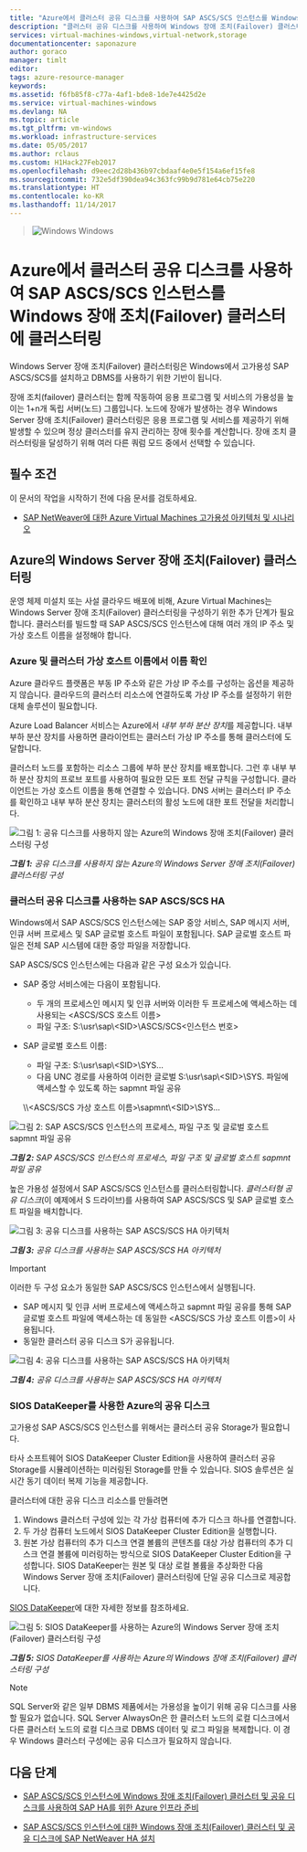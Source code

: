 ```yaml
---
title: "Azure에서 클러스터 공유 디스크를 사용하여 SAP ASCS/SCS 인스턴스를 Windows 장애 조치(Failover) 클러스터에 클러스터링 | Microsoft Docs"
description: "클러스터 공유 디스크를 사용하여 Windows 장애 조치(Failover) 클러스터에 SAP ASCS/SCS 인스턴스를 클러스터링하는 방법을 알아봅니다."
services: virtual-machines-windows,virtual-network,storage
documentationcenter: saponazure
author: goraco
manager: timlt
editor: 
tags: azure-resource-manager
keywords: 
ms.assetid: f6fb85f8-c77a-4af1-bde8-1de7e4425d2e
ms.service: virtual-machines-windows
ms.devlang: NA
ms.topic: article
ms.tgt_pltfrm: vm-windows
ms.workload: infrastructure-services
ms.date: 05/05/2017
ms.author: rclaus
ms.custom: H1Hack27Feb2017
ms.openlocfilehash: d9eec2d28b436b97cbdaaf4e0e5f154a6ef15fe8
ms.sourcegitcommit: 732e5df390dea94c363fc99b9d781e64cb75e220
ms.translationtype: HT
ms.contentlocale: ko-KR
ms.lasthandoff: 11/14/2017
---
```

[1928533]:https://launchpad.support.sap.com/#/notes/1928533
[1999351]:https://launchpad.support.sap.com/#/notes/1999351
[2015553]:https://launchpad.support.sap.com/#/notes/2015553
[2178632]:https://launchpad.support.sap.com/#/notes/2178632
[2243692]:https://launchpad.support.sap.com/#/notes/2243692

[sap-installation-guides]:http://service.sap.com/instguides

[azure-subscription-service-limits]:../../../azure-subscription-service-limits.md
[azure-subscription-service-limits-subscription]:../../../azure-subscription-service-limits.md

[dbms-guide]:../../virtual-machines-windows-sap-dbms-guide.md

[deployment-guide]:deployment-guide.md

[dr-guide-classic]:http://go.microsoft.com/fwlink/?LinkID=521971

[getting-started]:get-started.md
[ha-guide]:sap-high-availability-guide.md
[sap-high-availability-architecture-scenarios]:sap-high-availability-architecture-scenarios.md
[sap-high-availability-infrastructure-wsfc-shared-disk]:sap-high-availability-infrastructure-wsfc-shared-disk.md
[sap-high-availability-installation-wsfc-shared-disk]:sap-high-availability-installation-wsfc-shared-disk.md

[planning-guide]:planning-guide.md
[planning-guide-11]:planning-guide.md
[planning-guide-2.1]:planning-guide.md#1625df66-4cc6-4d60-9202-de8a0b77f803
[planning-guide-2.2]:planning-guide.md#f5b3b18c-302c-4bd8-9ab2-c388f1ab3d10

[planning-guide-microsoft-azure-networking]:planning-guide.md#61678387-8868-435d-9f8c-450b2424f5bd
[planning-guide-storage-microsoft-azure-storage-and-data-disks]:planning-guide.md#a72afa26-4bf4-4a25-8cf7-855d6032157f

[sap-ha-guide]:sap-high-availability-guide.md
[sap-ha-guide-2]:#42b8f600-7ba3-4606-b8a5-53c4f026da08
[sap-ha-guide-4]:#8ecf3ba0-67c0-4495-9c14-feec1a2255b7
[sap-ha-guide-8]:#78092dbe-165b-454c-92f5-4972bdbef9bf
[sap-ha-guide-8.1]:#c87a8d3f-b1dc-4d2f-b23c-da4b72977489
[sap-ha-guide-8.9]:#fe0bd8b5-2b43-45e3-8295-80bee5415716
[sap-ha-guide-8.11]:#661035b2-4d0f-4d31-86f8-dc0a50d78158
[sap-ha-guide-8.12]:#0d67f090-7928-43e0-8772-5ccbf8f59aab
[sap-ha-guide-8.12.1]:#5eecb071-c703-4ccc-ba6d-fe9c6ded9d79
[sap-ha-guide-8.12.3]:#5c8e5482-841e-45e1-a89d-a05c0907c868
[sap-ha-guide-8.12.3.1]:#1c2788c3-3648-4e82-9e0d-e058e475e2a3
[sap-ha-guide-8.12.3.2]:#dd41d5a2-8083-415b-9878-839652812102
[sap-ha-guide-8.12.3.3]:#d9c1fc8e-8710-4dff-bec2-1f535db7b006
[sap-ha-guide-9]:#a06f0b49-8a7a-42bf-8b0d-c12026c5746b
[sap-ha-guide-9.1]:#31c6bd4f-51df-4057-9fdf-3fcbc619c170
[sap-ha-guide-9.1.1]:#a97ad604-9094-44fe-a364-f89cb39bf097

[sap-ha-multi-sid-guide]:sap-high-availability-multi-sid.md (SAP multi-SID high-availability configuration)

[Logo_Linux]:media/virtual-machines-shared-sap-shared/Linux.png
[Logo_Windows]:media/virtual-machines-shared-sap-shared/Windows.png

[sap-ha-guide-figure-1000]:./media/virtual-machines-shared-sap-high-availability-guide/1000-wsfc-for-sap-ascs-on-azure.png
[sap-ha-guide-figure-1001]:./media/virtual-machines-shared-sap-high-availability-guide/1001-wsfc-on-azure-ilb.png
[sap-ha-guide-figure-1002]:./media/virtual-machines-shared-sap-high-availability-guide/1002-wsfc-sios-on-azure-ilb.png
[sap-ha-guide-figure-2000]:./media/virtual-machines-shared-sap-high-availability-guide/2000-wsfc-sap-as-ha-on-azure.png
[sap-ha-guide-figure-2001]:./media/virtual-machines-shared-sap-high-availability-guide/2001-wsfc-sap-ascs-ha-on-azure.png
[sap-ha-guide-figure-2003]:./media/virtual-machines-shared-sap-high-availability-guide/2003-wsfc-sap-dbms-ha-on-azure.png
[sap-ha-guide-figure-2004]:./media/virtual-machines-shared-sap-high-availability-guide/2004-wsfc-sap-ha-e2e-archit-template1-on-azure.png
[sap-ha-guide-figure-2005]:./media/virtual-machines-shared-sap-high-availability-guide/2005-wsfc-sap-ha-e2e-arch-template2-on-azure.png

[sap-ha-guide-figure-3000]:./media/virtual-machines-shared-sap-high-availability-guide/3000-template-parameters-sap-ha-arm-on-azure.png
[sap-ha-guide-figure-3001]:./media/virtual-machines-shared-sap-high-availability-guide/3001-configuring-dns-servers-for-Azure-vnet.png
[sap-ha-guide-figure-3002]:./media/virtual-machines-shared-sap-high-availability-guide/3002-configuring-static-IP-address-for-network-card-of-each-vm.png
[sap-ha-guide-figure-3003]:./media/virtual-machines-shared-sap-high-availability-guide/3003-setup-static-ip-address-ilb-for-ascs-instance.png
[sap-ha-guide-figure-3004]:./media/virtual-machines-shared-sap-high-availability-guide/3004-default-ascs-scs-ilb-balancing-rules-for-azure-ilb.png
[sap-ha-guide-figure-3005]:./media/virtual-machines-shared-sap-high-availability-guide/3005-changing-ascs-scs-default-ilb-rules-for-azure-ilb.png
[sap-ha-guide-figure-3006]:./media/virtual-machines-shared-sap-high-availability-guide/3006-adding-vm-to-domain.png
[sap-ha-guide-figure-3007]:./media/virtual-machines-shared-sap-high-availability-guide/3007-config-wsfc-1.png
[sap-ha-guide-figure-3008]:./media/virtual-machines-shared-sap-high-availability-guide/3008-config-wsfc-2.png
[sap-ha-guide-figure-3009]:./media/virtual-machines-shared-sap-high-availability-guide/3009-config-wsfc-3.png
[sap-ha-guide-figure-3010]:./media/virtual-machines-shared-sap-high-availability-guide/3010-config-wsfc-4.png
[sap-ha-guide-figure-3011]:./media/virtual-machines-shared-sap-high-availability-guide/3011-config-wsfc-5.png
[sap-ha-guide-figure-3012]:./media/virtual-machines-shared-sap-high-availability-guide/3012-config-wsfc-6.png
[sap-ha-guide-figure-3013]:./media/virtual-machines-shared-sap-high-availability-guide/3013-config-wsfc-7.png
[sap-ha-guide-figure-3014]:./media/virtual-machines-shared-sap-high-availability-guide/3014-config-wsfc-8.png
[sap-ha-guide-figure-3015]:./media/virtual-machines-shared-sap-high-availability-guide/3015-config-wsfc-9.png
[sap-ha-guide-figure-3016]:./media/virtual-machines-shared-sap-high-availability-guide/3016-config-wsfc-10.png
[sap-ha-guide-figure-3017]:./media/virtual-machines-shared-sap-high-availability-guide/3017-config-wsfc-11.png
[sap-ha-guide-figure-3018]:./media/virtual-machines-shared-sap-high-availability-guide/3018-config-wsfc-12.png
[sap-ha-guide-figure-3019]:./media/virtual-machines-shared-sap-high-availability-guide/3019-assign-permissions-on-share-for-cluster-name-object.png
[sap-ha-guide-figure-3020]:./media/virtual-machines-shared-sap-high-availability-guide/3020-change-object-type-include-computer-objects.png
[sap-ha-guide-figure-3021]:./media/virtual-machines-shared-sap-high-availability-guide/3021-check-box-for-computer-objects.png
[sap-ha-guide-figure-3022]:./media/virtual-machines-shared-sap-high-availability-guide/3022-set-security-attributes-for-cluster-name-object-on-file-share-quorum.png
[sap-ha-guide-figure-3023]:./media/virtual-machines-shared-sap-high-availability-guide/3023-call-configure-cluster-quorum-setting-wizard.png
[sap-ha-guide-figure-3024]:./media/virtual-machines-shared-sap-high-availability-guide/3024-selection-screen-different-quorum-configurations.png
[sap-ha-guide-figure-3025]:./media/virtual-machines-shared-sap-high-availability-guide/3025-selection-screen-file-share-witness.png
[sap-ha-guide-figure-3026]:./media/virtual-machines-shared-sap-high-availability-guide/3026-define-file-share-location-for-witness-share.png
[sap-ha-guide-figure-3027]:./media/virtual-machines-shared-sap-high-availability-guide/3027-successful-reconfiguration-cluster-file-share-witness.png
[sap-ha-guide-figure-3028]:./media/virtual-machines-shared-sap-high-availability-guide/3028-install-dot-net-framework-35.png
[sap-ha-guide-figure-3029]:./media/virtual-machines-shared-sap-high-availability-guide/3029-install-dot-net-framework-35-progress.png
[sap-ha-guide-figure-3030]:./media/virtual-machines-shared-sap-high-availability-guide/3030-sios-installer.png
[sap-ha-guide-figure-3031]:./media/virtual-machines-shared-sap-high-availability-guide/3031-first-screen-sios-data-keeper-installation.png
[sap-ha-guide-figure-3032]:./media/virtual-machines-shared-sap-high-availability-guide/3032-data-keeper-informs-service-be-disabled.png
[sap-ha-guide-figure-3033]:./media/virtual-machines-shared-sap-high-availability-guide/3033-user-selection-sios-data-keeper.png
[sap-ha-guide-figure-3034]:./media/virtual-machines-shared-sap-high-availability-guide/3034-domain-user-sios-data-keeper.png
[sap-ha-guide-figure-3035]:./media/virtual-machines-shared-sap-high-availability-guide/3035-provide-sios-data-keeper-license.png
[sap-ha-guide-figure-3036]:./media/virtual-machines-shared-sap-high-availability-guide/3036-data-keeper-management-config-tool.png
[sap-ha-guide-figure-3037]:./media/virtual-machines-shared-sap-high-availability-guide/3037-tcp-ip-address-first-node-data-keeper.png
[sap-ha-guide-figure-3038]:./media/virtual-machines-shared-sap-high-availability-guide/3038-create-replication-sios-job.png
[sap-ha-guide-figure-3039]:./media/virtual-machines-shared-sap-high-availability-guide/3039-define-sios-replication-job-name.png
[sap-ha-guide-figure-3040]:./media/virtual-machines-shared-sap-high-availability-guide/3040-define-sios-source-node.png
[sap-ha-guide-figure-3041]:./media/virtual-machines-shared-sap-high-availability-guide/3041-define-sios-target-node.png
[sap-ha-guide-figure-3042]:./media/virtual-machines-shared-sap-high-availability-guide/3042-define-sios-synchronous-replication.png
[sap-ha-guide-figure-3043]:./media/virtual-machines-shared-sap-high-availability-guide/3043-enable-sios-replicated-volume-as-cluster-volume.png
[sap-ha-guide-figure-3044]:./media/virtual-machines-shared-sap-high-availability-guide/3044-data-keeper-synchronous-mirroring-for-SAP-gui.png
[sap-ha-guide-figure-3045]:./media/virtual-machines-shared-sap-high-availability-guide/3045-replicated-disk-by-data-keeper-in-wsfc.png
[sap-ha-guide-figure-3046]:./media/virtual-machines-shared-sap-high-availability-guide/3046-dns-entry-sap-ascs-virtual-name-ip.png
[sap-ha-guide-figure-3047]:./media/virtual-machines-shared-sap-high-availability-guide/3047-dns-manager.png
[sap-ha-guide-figure-3048]:./media/virtual-machines-shared-sap-high-availability-guide/3048-default-cluster-probe-port.png
[sap-ha-guide-figure-3049]:./media/virtual-machines-shared-sap-high-availability-guide/3049-cluster-probe-port-after.png
[sap-ha-guide-figure-3050]:./media/virtual-machines-shared-sap-high-availability-guide/3050-service-type-ers-delayed-automatic.png
[sap-ha-guide-figure-5000]:./media/virtual-machines-shared-sap-high-availability-guide/5000-wsfc-sap-sid-node-a.png
[sap-ha-guide-figure-5001]:./media/virtual-machines-shared-sap-high-availability-guide/5001-sios-replicating-local-volume.png
[sap-ha-guide-figure-5002]:./media/virtual-machines-shared-sap-high-availability-guide/5002-wsfc-sap-sid-node-b.png
[sap-ha-guide-figure-5003]:./media/virtual-machines-shared-sap-high-availability-guide/5003-sios-replicating-local-volume-b-to-a.png

[sap-ha-guide-figure-6003]:./media/virtual-machines-shared-sap-high-availability-guide/6003-sap-multi-sid-full-landscape.png


[sap-ha-guide-figure-8001]:./media/virtual-machines-shared-sap-high-availability-guide/8001.png
[sap-ha-guide-figure-8002]:./media/virtual-machines-shared-sap-high-availability-guide/8002.png
[sap-ha-guide-figure-8003]:./media/virtual-machines-shared-sap-high-availability-guide/8003.png
[sap-ha-guide-figure-8004]:./media/virtual-machines-shared-sap-high-availability-guide/8004.png
[sap-ha-guide-figure-8005]:./media/virtual-machines-shared-sap-high-availability-guide/8005.png
[sap-ha-guide-figure-8006]:./media/virtual-machines-shared-sap-high-availability-guide/8006.png
[sap-ha-guide-figure-8007]:./media/virtual-machines-shared-sap-high-availability-guide/8007.png
[sap-ha-guide-figure-8008]:./media/virtual-machines-shared-sap-high-availability-guide/8008.png
[sap-ha-guide-figure-8009]:./media/virtual-machines-shared-sap-high-availability-guide/8009.png
[sap-ha-guide-figure-8010]:./media/virtual-machines-shared-sap-high-availability-guide/8010.png
[sap-ha-guide-figure-8011]:./media/virtual-machines-shared-sap-high-availability-guide/8011.png
[sap-ha-guide-figure-8012]:./media/virtual-machines-shared-sap-high-availability-guide/8012.png
[sap-ha-guide-figure-8013]:./media/virtual-machines-shared-sap-high-availability-guide/8013.png
[sap-ha-guide-figure-8014]:./media/virtual-machines-shared-sap-high-availability-guide/8014.png
[sap-ha-guide-figure-8015]:./media/virtual-machines-shared-sap-high-availability-guide/8015.png
[sap-ha-guide-figure-8016]:./media/virtual-machines-shared-sap-high-availability-guide/8016.png
[sap-ha-guide-figure-8017]:./media/virtual-machines-shared-sap-high-availability-guide/8017.png
[sap-ha-guide-figure-8018]:./media/virtual-machines-shared-sap-high-availability-guide/8018.png
[sap-ha-guide-figure-8019]:./media/virtual-machines-shared-sap-high-availability-guide/8019.png
[sap-ha-guide-figure-8020]:./media/virtual-machines-shared-sap-high-availability-guide/8020.png
[sap-ha-guide-figure-8021]:./media/virtual-machines-shared-sap-high-availability-guide/8021.png
[sap-ha-guide-figure-8022]:./media/virtual-machines-shared-sap-high-availability-guide/8022.png
[sap-ha-guide-figure-8023]:./media/virtual-machines-shared-sap-high-availability-guide/8023.png
[sap-ha-guide-figure-8024]:./media/virtual-machines-shared-sap-high-availability-guide/8024.png
[sap-ha-guide-figure-8025]:./media/virtual-machines-shared-sap-high-availability-guide/8025.png


[sap-templates-3-tier-multisid-xscs-marketplace-image]:https://portal.azure.com/#create/Microsoft.Template/uri/https%3A%2F%2Fraw.githubusercontent.com%2FAzure%2Fazure-quickstart-templates%2Fmaster%2Fsap-3-tier-marketplace-image-multi-sid-xscs%2Fazuredeploy.json
[sap-templates-3-tier-multisid-xscs-marketplace-image-md]:https://portal.azure.com/#create/Microsoft.Template/uri/https%3A%2F%2Fraw.githubusercontent.com%2FAzure%2Fazure-quickstart-templates%2Fmaster%2Fsap-3-tier-marketplace-image-multi-sid-xscs-md%2Fazuredeploy.json
[sap-templates-3-tier-multisid-db-marketplace-image]:https://portal.azure.com/#create/Microsoft.Template/uri/https%3A%2F%2Fraw.githubusercontent.com%2FAzure%2Fazure-quickstart-templates%2Fmaster%2Fsap-3-tier-marketplace-image-multi-sid-db%2Fazuredeploy.json
[sap-templates-3-tier-multisid-db-marketplace-image-md]:https://portal.azure.com/#create/Microsoft.Template/uri/https%3A%2F%2Fraw.githubusercontent.com%2FAzure%2Fazure-quickstart-templates%2Fmaster%2Fsap-3-tier-marketplace-image-multi-sid-db-md%2Fazuredeploy.json
[sap-templates-3-tier-multisid-apps-marketplace-image]:https://portal.azure.com/#create/Microsoft.Template/uri/https%3A%2F%2Fraw.githubusercontent.com%2FAzure%2Fazure-quickstart-templates%2Fmaster%2Fsap-3-tier-marketplace-image-multi-sid-apps%2Fazuredeploy.json
[sap-templates-3-tier-multisid-apps-marketplace-image-md]:https://portal.azure.com/#create/Microsoft.Template/uri/https%3A%2F%2Fraw.githubusercontent.com%2FAzure%2Fazure-quickstart-templates%2Fmaster%2Fsap-3-tier-marketplace-image-multi-sid-apps-md%2Fazuredeploy.json

[virtual-machines-azure-resource-manager-architecture-benefits-arm]:../../../azure-resource-manager/resource-group-overview.md#the-benefits-of-using-resource-manager

[virtual-machines-manage-availability]:../../virtual-machines-windows-manage-availability.md

> ![Windows][Logo_Windows] Windows
>

# <a name="cluster-an-sap-ascsscs-instance-on-a-windows-failover-cluster-by-using-a-cluster-shared-disk-in-azure"></a>Azure에서 클러스터 공유 디스크를 사용하여 SAP ASCS/SCS 인스턴스를 Windows 장애 조치(Failover) 클러스터에 클러스터링

Windows Server 장애 조치(Failover) 클러스터링은 Windows에서 고가용성 SAP ASCS/SCS를 설치하고 DBMS를 사용하기 위한 기반이 됩니다.

장애 조치(failover) 클러스터는 함께 작동하여 응용 프로그램 및 서비스의 가용성을 높이는 1+n개 독립 서버(노드) 그룹입니다. 노드에 장애가 발생하는 경우 Windows Server 장애 조치(Failover) 클러스터링은 응용 프로그램 및 서비스를 제공하기 위해 발생할 수 있으며 정상 클러스터를 유지 관리하는 장애 횟수를 계산합니다. 장애 조치 클러스터링을 달성하기 위해 여러 다른 쿼럼 모드 중에서 선택할 수 있습니다.

## <a name="prerequisites"></a>필수 조건
이 문서의 작업을 시작하기 전에 다음 문서를 검토하세요.

* [SAP NetWeaver에 대한 Azure Virtual Machines 고가용성 아키텍처 및 시나리오][sap-high-availability-architecture-scenarios]


## <a name="windows-server-failover-clustering-in-azure"></a>Azure의 Windows Server 장애 조치(Failover) 클러스터링

운영 체제 미설치 또는 사설 클라우드 배포에 비해, Azure Virtual Machines는 Windows Server 장애 조치(Failover) 클러스터링을 구성하기 위한 추가 단계가 필요합니다. 클러스터를 빌드할 때 SAP ASCS/SCS 인스턴스에 대해 여러 개의 IP 주소 및 가상 호스트 이름을 설정해야 합니다.

### <a name="name-resolution-in-azure-and-the-cluster-virtual-host-name"></a>Azure 및 클러스터 가상 호스트 이름에서 이름 확인

Azure 클라우드 플랫폼은 부동 IP 주소와 같은 가상 IP 주소를 구성하는 옵션을 제공하지 않습니다. 클라우드의 클러스터 리소스에 연결하도록 가상 IP 주소를 설정하기 위한 대체 솔루션이 필요합니다. 

Azure Load Balancer 서비스는 Azure에서 *내부 부하 분산 장치*를 제공합니다. 내부 부하 분산 장치를 사용하면 클라이언트는 클러스터 가상 IP 주소를 통해 클러스터에 도달합니다. 

클러스터 노드를 포함하는 리소스 그룹에 부하 분산 장치를 배포합니다. 그런 후 내부 부하 분산 장치의 프로브 포트를 사용하여 필요한 모든 포트 전달 규칙을 구성합니다. 클라이언트는 가상 호스트 이름을 통해 연결할 수 있습니다. DNS 서버는 클러스터 IP 주소를 확인하고 내부 부하 분산 장치는 클러스터의 활성 노드에 대한 포트 전달을 처리합니다.

![그림 1: 공유 디스크를 사용하지 않는 Azure의 Windows 장애 조치(Failover) 클러스터링 구성][sap-ha-guide-figure-1001]

_**그림 1:** 공유 디스크를 사용하지 않는 Azure의 Windows Server 장애 조치(Failover) 클러스터링 구성_

### <a name="sap-ascsscs-ha-with-cluster-shared-disks"></a>클러스터 공유 디스크를 사용하는 SAP ASCS/SCS HA
Windows에서 SAP ASCS/SCS 인스턴스에는 SAP 중앙 서비스, SAP 메시지 서버, 인큐 서버 프로세스 및 SAP 글로벌 호스트 파일이 포함됩니다. SAP 글로벌 호스트 파일은 전체 SAP 시스템에 대한 중앙 파일을 저장합니다.

SAP ASCS/SCS 인스턴스에는 다음과 같은 구성 요소가 있습니다.

* SAP 중앙 서비스에는 다음이 포함됩니다.
    * 두 개의 프로세스인 메시지 및 인큐 서버와 이러한 두 프로세스에 액세스하는 데 사용되는 <ASCS/SCS 호스트 이름>
    * 파일 구조: S:\usr\sap\\&lt;SID&gt;\ASCS/SCS\<인스턴스 번호\>


* SAP 글로벌 호스트 이름:
    * 파일 구조: S:\usr\sap\\&lt;SID&gt;\SYS\...
    * 다음 UNC 경로를 사용하여 이러한 글로벌 S:\usr\sap\\&lt;SID&gt;\SYS\. 파일에 액세스할 수 있도록 하는 sapmnt 파일 공유

     \\\\<ASCS/SCS 가상 호스트 이름>\sapmnt\\&lt;SID&gt;\SYS\...


![그림 2: SAP ASCS/SCS 인스턴스의 프로세스, 파일 구조 및 글로벌 호스트 sapmnt 파일 공유][sap-ha-guide-figure-8001]

_**그림 2:** SAP ASCS/SCS 인스턴스의 프로세스, 파일 구조 및 글로벌 호스트 sapmnt 파일 공유_

높은 가용성 설정에서 SAP ASCS/SCS 인스턴스를 클러스터링합니다. *클러스터형 공유 디스크*(이 예제에서 S 드라이브)를 사용하여 SAP ASCS/SCS 및 SAP 글로벌 호스트 파일을 배치합니다.

![그림 3: 공유 디스크를 사용하는 SAP ASCS/SCS HA 아키텍처][sap-ha-guide-figure-8002]

_**그림 3:** 공유 디스크를 사용하는 SAP ASCS/SCS HA 아키텍처_

> [!IMPORTANT]
> 이러한 두 구성 요소가 동일한 SAP ASCS/SCS 인스턴스에서 실행됩니다.
>* SAP 메시지 및 인큐 서버 프로세스에 액세스하고 sapmnt 파일 공유를 통해 SAP 글로벌 호스트 파일에 액세스하는 데 동일한 <ASCS/SCS 가상 호스트 이름>이 사용됩니다.
>* 동일한 클러스터 공유 디스크 S가 공유됩니다.
>


![그림 4: 공유 디스크를 사용하는 SAP ASCS/SCS HA 아키텍처][sap-ha-guide-figure-8003]

_**그림 4:** 공유 디스크를 사용하는 SAP ASCS/SCS HA 아키텍처_

### <a name="shared-disks-in-azure-with-sios-datakeeper"></a>SIOS DataKeeper를 사용한 Azure의 공유 디스크

고가용성 SAP ASCS/SCS 인스턴스를 위해서는 클러스터 공유 Storage가 필요합니다.

타사 소프트웨어 SIOS DataKeeper Cluster Edition을 사용하여 클러스터 공유 Storage를 시뮬레이션하는 미러링된 Storage를 만들 수 있습니다. SIOS 솔루션은 실시간 동기 데이터 복제 기능을 제공합니다.

클러스터에 대한 공유 디스크 리소스를 만들려면

1. Windows 클러스터 구성에 있는 각 가상 컴퓨터에 추가 디스크 하나를 연결합니다.
2. 두 가상 컴퓨터 노드에서 SIOS DataKeeper Cluster Edition을 실행합니다.
3. 원본 가상 컴퓨터의 추가 디스크 연결 볼륨의 콘텐츠를 대상 가상 컴퓨터의 추가 디스크 연결 볼륨에 미러링하는 방식으로 SIOS DataKeeper Cluster Edition을 구성합니다. SIOS DataKeeper는 원본 및 대상 로컬 볼륨을 추상화한 다음 Windows Server 장애 조치(Failover) 클러스터링에 단일 공유 디스크로 제공합니다.

[SIOS DataKeeper](http://us.sios.com/products/datakeeper-cluster/)에 대한 자세한 정보를 참조하세요.

![그림 5: SIOS DataKeeper를 사용하는 Azure의 Windows Server 장애 조치(Failover) 클러스터링 구성][sap-ha-guide-figure-1002]

_**그림 5:** SIOS DataKeeper를 사용하는 Azure의 Windows 장애 조치(Failover) 클러스터링 구성_

> [!NOTE]
> SQL Server와 같은 일부 DBMS 제품에서는 가용성을 높이기 위해 공유 디스크를 사용할 필요가 없습니다. SQL Server AlwaysOn은 한 클러스터 노드의 로컬 디스크에서 다른 클러스터 노드의 로컬 디스크로 DBMS 데이터 및 로그 파일을 복제합니다. 이 경우 Windows 클러스터 구성에는 공유 디스크가 필요하지 않습니다.
>

## <a name="next-steps"></a>다음 단계

* [SAP ASCS/SCS 인스턴스에 Windows 장애 조치(Failover) 클러스터 및 공유 디스크를 사용하여 SAP HA를 위한 Azure 인프라 준비][sap-high-availability-infrastructure-wsfc-shared-disk]

* [SAP ASCS/SCS 인스턴스에 대한 Windows 장애 조치(Failover) 클러스터 및 공유 디스크에 SAP NetWeaver HA 설치][sap-high-availability-installation-wsfc-shared-disk]
